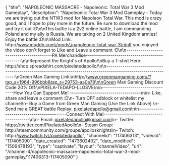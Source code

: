 {
    "title": "NAPOLEONIC MASSACRE - Napoleonic: Total War 3 Mod Gameplay",
    "description": "Napoleonic: Total War 3 Mod Gameplay - Today we are trying out the NTW3 mod for Napoleon Total War.  This mod is crazy good, and I hope to play more in the future.  Be sure to download the mod and try it out :D\n\nThis battle is a 2v2 online battle, I am commanding Poland and my ally is Russia.  We are taking on 2 United Kingdom armies!  Enjoy the battle :D\n\nMod Link: http:\/\/www.moddb.com\/mods\/napoleonic-total-war-3\n\nIf you enjoyed the video don't forget to Like and Leave a comment :D\n\n-----------------------------------------PA Merchandise----------------------------------------------\n\nRepresent the Knight's of Apollo!\nBuy a T-shirt Here: http:\/\/shop.spreadshirt.com\/pixelatedapollo\/\n\n---------------------------------------------------------------------------------------------------------------\nGreen Man Gaming Link:\nhttp:\/\/www.greenmangaming.com\/?tap_a=1964-996bbb&tap_s=29753-aa0a78\n\nGreen Man Gaming Discount Code 20% Off:\nPIXELA-TEDAPO-LLOSVE\n\n----------------------------------How You Can Support Me! -----------------------------------\n\n- Like, share and leave a comment :D\n- Turn OFF adblock or whitelist my channel\n- Buy a Game from Green Man Gaming (Use the Link Above) \n- Send me a GREAT battle Replay: pixelatedapollo@gmail.com\n\n------------------------------------------Connect With Me!-----------------------------------------\n\n- Email: pixelatedapollo@gmail.com\n- Twitter: https:\/\/twitter.com\/PixelatedApollo\n- Steam Group:  http:\/\/steamcommunity.com\/groups\/apollosknights\n- Twitch: http:\/\/www.twitch.tv\/pixelatedapollo",
    "channelid": "117406313",
    "videoid": "117405090",
    "date_created": "1473602402",
    "date_modified": "1506478193",
    "type": "captivate",
    "layout": "channelVideo",
    "url": "\/channel-4\/napoleonic-massacre-napoleonic-total-war-3-mod-gameplay\/117406313-117405090"
}